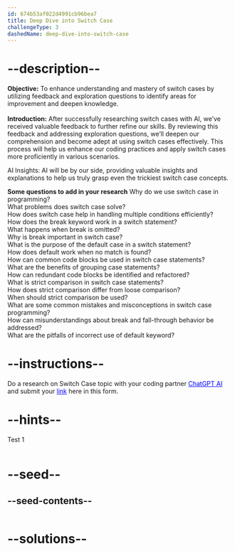 ```yaml
---
id: 674b53af022d4991cb96bea7
title: Deep Dive into Switch Case
challengeType: 3
dashedName: deep-dive-into-switch-case
---
```


# --description--

**Objective:**
To enhance understanding and mastery of switch cases by utilizing feedback and exploration questions to identify areas for improvement and deepen knowledge.
<br>
<br>
**Introduction:**
After successfully researching switch cases with AI, we’ve received valuable feedback to further refine our skills. By reviewing this feedback and addressing exploration questions, we’ll deepen our comprehension and become adept at using switch cases effectively. This process will help us enhance our coding practices and apply switch cases more proficiently in various scenarios. 

AI Insights: AI will be by our side, providing valuable insights and explanations to help us truly grasp even the trickiest switch case concepts.

**Some questions to add in your research**
Why do we use switch case in programming?
<br>
What problems does switch case solve?
<br>
How does switch case help in handling multiple conditions efficiently?
<br>
 How does the break keyword work in a switch statement?
<br>
What happens when break is omitted?
<br>
Why is break important in switch case?
<br>
What is the purpose of the default case in a switch statement?
<br>
How does default work when no match is found?
<br>
How can common code blocks be used in switch case statements?
<br>
What are the benefits of grouping case statements?
<br>
How can redundant code blocks be identified and refactored?
<br>
What is strict comparison in switch case statements?
<br>
How does strict comparison differ from loose comparison?
<br>
When should strict comparison be used?
<br>
What are some common mistakes and misconceptions in switch case programming?
<br>
How can misunderstandings about break and fall-through behavior be addressed?
<br>
What are the pitfalls of incorrect use of default keyword?

# --instructions--

Do a research on Switch Case topic with your coding partner <a href="https://chatgpt.com/" target="_blank" style="color:blue;">ChatGPT AI</a> and submit your <a href="https://forms.gle/Br944QzCquXEAbrb8" style="color:blue;" target="_blank">link</a> here in this form.

# --hints--

Test 1

```js

```

# --seed--
## --seed-contents--

```js

```

# --solutions--

```js

```
